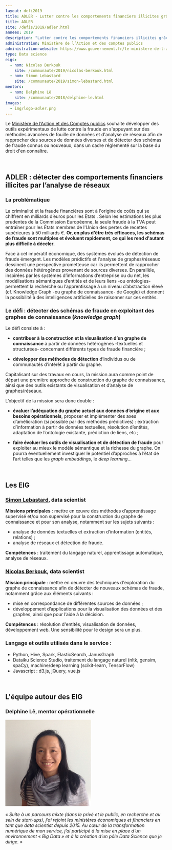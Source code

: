 ```yaml
---
layout: defi2019
title: ADLER - Lutter contre les comportements financiers illicites grâce à un graphe de connaissance
title: ADLER
site: /defis/2019/adler.html
annees: 2019
description: "Lutter contre les comportements financiers illicites grâce à un graphe de connaissance"
administration: Ministère de l’Action et des comptes publics 
administration-website: https://www.gouvernement.fr/le-ministere-de-l-action-et-des-comptes-publics
type: Data science
eigs:
  - nom: Nicolas Berkouk
    site: /communaute/2019/nicolas-berkouk.html
  - nom: Simon Lebastard
    site: /communaute/2019/simon-lebastard.html
mentors: 
  - nom: Delphine Lê
    site: /communaute/2018/delphine-le.html
images: 
  - img/logo-adler.png
---
```


Le [Ministère de l’Action et des Comptes publics](https://www.gouvernement.fr/le-ministere-de-l-action-et-des-comptes-publics) souhaite développer des outils expérimentaux de lutte contre la fraude en s'appuyant sur des méthodes avancées de fouille de données et d'analyse de réseaux afin de rapprocher des sources de données diverses et de détecter des schémas de fraude connus ou nouveaux, dans un cadre réglementé sur la base du droit d'en connaître.

<br/>

## ADLER : détecter des comportements financiers illicites par l’analyse de réseaux

### La problématique

La criminalité et la fraude financières sont à l'origine de coûts qui se chiffrent en milliards d’euros pour les Etats . Selon les estimations les plus prudentes de la Commission Européenne, la seule fraude à la TVA peut entraîner pour les États membres de l'Union des pertes de recettes supérieures à 50 milliards €. **Or, en plus d'être très efficaces, les schémas de fraude sont multiples et évoluent rapidement, ce qui les rend d'autant plus difficile à déceler**.

Face à cet impératif économique, des systèmes évolués de détection de fraude émergent. Les modèles prédictifs et l'analyse  de graphes/réseaux dessinent une perspective prometteuse car ils permettent de rapprocher des données hétérogènes provenant de sources diverses. En parallèle, inspirées par les systèmes d’informations d’entreprise ou du net, les modélisations sémantiques d’entités et de leurs liens -ou ontologies- permettent la recherche ou l’apprentissage à un niveau d’abstraction élevé (cf. Knowledge Graph -ou graphe de connaissance- de Google) et donnent la possibilité à des intelligences artificielles de raisonner sur ces entités. 

### Le défi : détecter des schémas de fraude en exploitant des graphes de connaissance (_knowledge graph_)

Le défi consiste à :

* **contribuer à la construction et la visualisation d’un graphe de connaissance** à partir de données hétérogènes -textuelles et structurées- concernant différents types de fraude financière ;

* **développer des méthodes de détection** d’individus ou de communautés d’intérêt à partir du graphe.

Capitalisant sur des travaux en cours, la mission aura comme point de départ une première approche de construction du graphe de connaissance, ainsi que des outils existants de visualisation et d’analyse de graphes/réseaux.

L’objectif de la mission sera donc double :

* **évaluer l’adéquation du graphe actuel aux données d’origine et aux besoins opérationnels**, proposer et implémenter des axes d’amélioration (si possible par des méthodes prédictives) : extraction d’information à partir de données textuelles, résolution d’entités, adaptation de l’ontologie existante, prédiction de liens, etc ;

* **faire évoluer les outils de visualisation et de détection de fraude** pour exploiter au mieux le modèle sémantique et la richesse du graphe. On pourra éventuellement investiguer le potentiel d’approches à l’état de l’art telles que les _graph embeddings_, le _deep learning_...

<br/>

## Les EIG 

### [Simon Lebastard](/communaute/2019/simon-lebastard.html), data scientist

**Missions principales** : mettre en œuvre des méthodes d’apprentissage supervisé et/ou non supervisé pour la construction du graphe de connaissance et pour son analyse, notamment sur les sujets suivants :
- analyse de données textuelles et extraction d’information (entités, relations) ;
- analyse de réseaux et détection de fraude.

**Compétences** : traitement du langage naturel, apprentissage automatique, analyse de réseaux.

### [Nicolas Berkouk](/communaute/2019/nicolas-berkouk.html), data scientist

**Mission principale** : mettre en oeuvre des techniques d'exploration du graphe de connaissance afin de détecter de nouveaux schémas de fraude, notamment grâce aux éléments suivants :
- mise en correspondance de différentes sources de données ;
- développement d’applications pour la visualisation des données et des graphes, ainsi que pour l’aide à la décision.

**Compétences** : résolution d'entités, visualisation de données, développement web. Une sensibilité pour le design sera un plus.

### Langage et outils utilisés dans le service : 
* Python, Hive, Spark, ElasticSearch, JanusGraph
* Dataiku Science Studio, traitement du langage naturel (nltk, gensim, spaCy), machine/deep learning (scikit-learn, TensorFlow)
* Javascript : d3.js, jQuery, vue.js


<br/>

## L'équipe autour des EIG

### Delphine Lê, mentor opérationnelle

![Delphine Lê](/img/communaute/7_DelphineLE.png)

_« Suite à un parcours mixte (dans le privé et le public, en recherche et au sein de start-ups), j’ai rejoint les ministères économiques et financiers en tant que data scientist depuis 2015. Au cœur de la transformation numérique de mon service, j’ai participé à la mise en place d’un environnement « Big Data » et à la création d’un pôle Data Science que je dirige. »_
